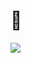 # 👋

<img src="https://img.shields.io/badge/Spring-black?style=flat&logo=Spring&logoColor=#6DB33F"/>
